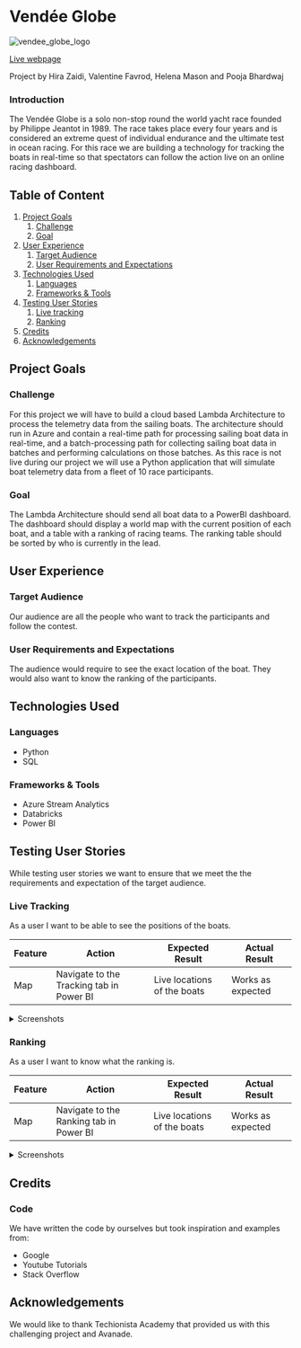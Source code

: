# Vendée Globe 


![vendee_globe_logo](https://user-images.githubusercontent.com/98779723/186888333-b800131f-8713-4bc0-a199-22d76a705ad9.jpg)

[Live webpage]([https://hirazaidii.github.io/stress-escape-/](https://app.powerbi.com/groups/me/reports/2318ef68-6d39-4b51-9e54-bb0528cd20d3/ReportSection?ctid=cf36141c-ddd7-45a7-b073-111f66d0b30c))


Project by Hira Zaidi, Valentine Favrod, Helena Mason and Pooja Bhardwaj

### Introduction
The Vendée Globe is a solo non-stop round the world yacht race founded by Philippe Jeantot in 1989. The race takes place every four years and is considered an extreme
quest of individual endurance and the ultimate test in ocean racing. For this race we are building a technology for tracking the boats in real-time so that spectators
can follow the action live on an online racing dashboard.



## Table of Content

1. [Project Goals](#project-goals)
    1. [Challenge](#challenge)
    2. [Goal](#goal)
2. [User Experience](#user-experience)
    1. [Target Audience](#target-audience)
    2. [User Requirements and Expectations](#user-requrements-and-expectations)
3. [Technologies Used](#technologies-used)
    1. [Languages](#languages)
    2. [Frameworks & Tools](#frameworks-&-tools)
4. [Testing User Stories](#validation)
    1. [Live tracking](#performing-tests-on-various-devices)
    2. [Ranking](#browser-compatability)
5. [Credits](#credits)
6. [Acknowledgements](#acknowledgements)

## Project Goals 


### Challenge
For this project we will have to build a cloud based Lambda Architecture to process the telemetry data from the sailing boats. 
The architecture should run in Azure and contain a real-time path for processing sailing boat data in real-time, and a batch-processing path for collecting sailing
boat data in batches and performing calculations on those batches. As this race is not live during our project we will use a Python application that will simulate boat 
telemetry data from a fleet of 10 race participants.


### Goal
The Lambda Architecture should send all boat data to a PowerBI dashboard. The dashboard should display a world map with the current position of each boat, and a table
with a ranking of racing teams. The ranking table should be sorted by who is currently in the lead.


## User Experience



### Target Audience
Our audience are all the people who want to track the participants and follow the contest.

### User Requirements and Expectations
The audience would require to see the exact location of the boat. They would also want to know the ranking of the participants.


## Technologies Used

### Languages
- Python
- SQL

### Frameworks & Tools
- Azure Stream Analytics
- Databricks
- Power BI




## Testing User Stories
While testing user stories we want to ensure that we meet the the requirements and expectation of the target audience.

### Live Tracking 
As a user I want to be able to see the positions of the boats.

| **Feature** | **Action** | **Expected Result** | **Actual Result** |
|-------------|------------|---------------------|-------------------|
| Map | Navigate to the Tracking tab in Power BI | Live locations of the boats | Works as expected |


<details><summary>Screenshots</summary>
![tracking](https://user-images.githubusercontent.com/98779723/187908441-093b5685-af68-4149-a7c6-26215d9c3de6.png)
</details>

### Ranking
As a user I want to know what the ranking is.

| **Feature** | **Action** | **Expected Result** | **Actual Result** |
|-------------|------------|---------------------|-------------------|
| Map | Navigate to the Ranking tab in Power BI | Live locations of the boats | Works as expected |


<details><summary>Screenshots</summary>
![ranking](https://user-images.githubusercontent.com/98779723/187908687-dbc3fa22-01d3-4221-bac6-f4e39a50ab18.png)

</details>


## Credits

### Code
We have written the code by ourselves but took inspiration and examples from:
- Google
- Youtube Tutorials
- Stack Overflow



## Acknowledgements
We would like to thank Techionista Academy that provided us with this challenging project and Avanade.
